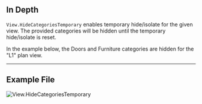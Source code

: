 ## In Depth
`View.HideCategoriesTemporary` enables temporary hide/isolate for the given view. The provided categories will be hidden until the temporary hide/isolate is reset.

In the example below, the Doors and Furniture categories are hidden for the "L1" plan view.
___
## Example File

![View.HideCategoriesTemporary](./Revit.Elements.Views.View.HideCategoriesTemporary_img.jpg)
